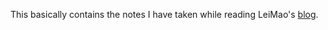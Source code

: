 This basically contains the notes I have taken while reading LeiMao's [blog](https://leimao.github.io/article/CUDA-Matrix-Multiplication-Optimization/).
